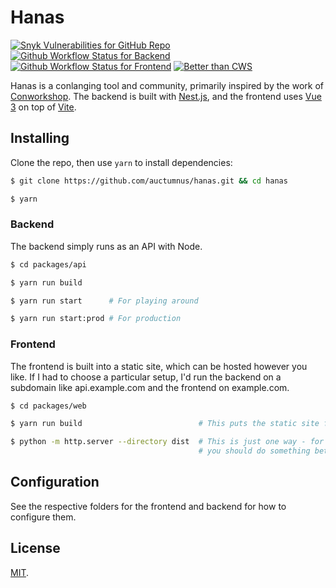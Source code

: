 # Hanas
[![Snyk Vulnerabilities for GitHub Repo][snyk]](https://snyk.io)
[![Github Workflow Status for Backend][gh-badge-backend]][gh-workflow-backend]
[![Github Workflow Status for Frontend][gh-badge-frontend]][gh-workflow-frontend]
[![Better than CWS][better-than-cws-badge]][better-than-cws-link]

Hanas is a conlanging tool and community, primarily inspired by the work of
[Conworkshop][cws]. The backend is built with [Nest.js][nest], and the frontend
uses [Vue 3][vue] on top of [Vite][vite].

## Installing

Clone the repo, then use `yarn` to install dependencies:

```sh
$ git clone https://github.com/auctumnus/hanas.git && cd hanas

$ yarn
```

### Backend

The backend simply runs as an API with Node.

```sh
$ cd packages/api

$ yarn run build

$ yarn run start      # For playing around

$ yarn run start:prod # For production
```

### Frontend

The frontend is built into a static site, which can be hosted however you like.
If I had to choose a particular setup, I'd run the backend on a subdomain like
api.example.com and the frontend on example.com. 

```sh
$ cd packages/web

$ yarn run build                          # This puts the static site files in `dist`.

$ python -m http.server --directory dist  # This is just one way - for production,
                                          # you should do something better!
```

## Configuration

See the respective folders for the frontend and backend for how to configure them.

## License
[MIT][MIT].

[snyk]: https://img.shields.io/snyk/vulnerabilities/github/auctumnus/hanas?style=flat-square
[gh-badge-frontend]: https://img.shields.io/github/workflow/status/auctumnus/hanas/frontend-ci?label=web%20build&style=flat-square
[gh-workflow-frontend]: https://github.com/auctumnus/hanas/actions/workflows/frontend.yml
[gh-badge-backend]: https://img.shields.io/github/workflow/status/auctumnus/hanas/backend-ci?style=flat-square&label=api%20build
[gh-workflow-backend]: https://github.com/auctumnus/hanas/actions/workflows/node.js.yml
[better-than-cws-badge]: https://img.shields.io/badge/better%20than-cws-blue?style=flat-square
[better-than-cws-link]: https://www.youtube.com/watch?v=xmkifWcTXiI
[cws]: https://conworkshop.com
[nest]: https://nestjs.com
[vue]: https://vuejs.org
[vite]: https://vitejs.dev
[MIT]: https://github.com/auctumnus/hanas/blob/main/LICENSE
